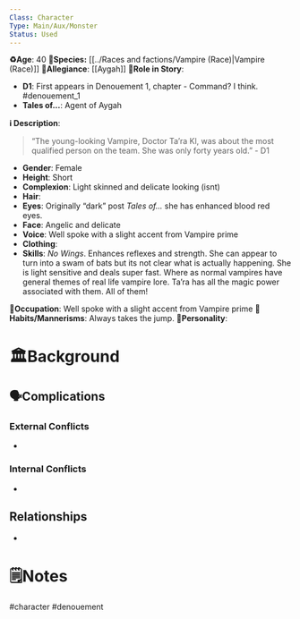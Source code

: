 ```yaml
---
Class: Character
Type: Main/Aux/Monster
Status: Used
---
```

**♻️Age**:  40 
👾**Species:** [[../Races and factions/Vampire (Race)|Vampire (Race)]]
🏅**Allegiance**: [[Aygah]]
**🎲Role in Story**:  
- **D1**: First appears in Denouement 1, chapter - Command? I think. #denouement_1 
- **Tales of...**: Agent of Aygah

**ℹ️ Description**: 
> “The young-looking Vampire, Doctor Ta’ra Kl, was about the most qualified person on the team. She was only forty years old.” - D1
* **Gender**:  Female
* **Height**: Short
* **Complexion**: Light skinned and delicate looking (isnt)
* **Hair**: 
* **Eyes**:  Originally “dark” post *Tales of...* she has enhanced blood red eyes.
* **Face**:  Angelic and delicate
* **Voice**: Well spoke with a slight accent from Vampire prime
* **Clothing**:  
* **Skills**: *No Wings*. Enhances reflexes and strength. She can appear to turn into a swam of bats but its not clear what is actually happening. She is light sensitive and deals super fast. Where as normal vampires have general themes of real life vampire lore. Ta’ra has all the magic power associated with them. All of them!

**💼Occupation**: Well spoke with a slight accent from Vampire prime
**🎺Habits/Mannerisms**: Always takes the jump.
**🧨Personality**: 

# 🏛️Background


## 🗣️Complications
### **External Conflicts**
- 

### **Internal Conflicts**
- 

## Relationships
- 

# 🗒️Notes

#character #denouement 